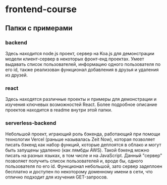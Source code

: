 # frontend-course

## Папки с примерами
### backend
Здесь находится node.js проект, сервер на Koa.js для демонстрации модели клиент-сервер в некоторых фронт-енд проектах. Умеет выдавать список пользователей, информацию одного пользователя по его id, также реализован функционал добавления в друзья и удаления из друзей.

### react
Здесь находятся различные проекты и примеры для демонстрации и изучения ключевых возможностей React. Более подробное описание проектов находится в readme внутри этой папки.

### serverless-backend
Небольшой проект, играющий роль бэкенда, работающий при помощи технологии Vercel (раньше называлась Zeit Now), которая позволяет писать бэкенд как набор функций, которые деплоятся в облако и могут быть запущены удаленно (как лямбды AWS). Такой бэкенд можно писать на разных языках, в том числе и на JavaScript. Данный "сервер" позволяет получить список пользователей и, вроде бы, одного пользователя по его id. Функционал небольшой, зато сервер задеплоен бесплатно и доступен по некоторому доменному имени в сети, что отлично подходит для изучения GET-запросов.
